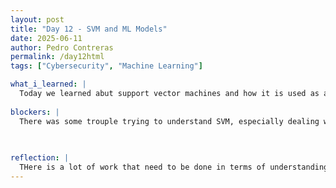 ```yaml
---
layout: post
title: "Day 12 - SVM and ML Models"
date: 2025-06-11
author: Pedro Contreras
permalink: /day12html
tags: ["Cybersecurity", "Machine Learning"]

what_i_learned: |
  Today we learned abut support vector machines and how it is used as a baseline to seperate data from each other. It involves some math behind it and some visualization of how it seperates the data in a sort of graph like manner, where finds an optimal hyperplane (line) to seperate the observations of the data. We then created 2 models for both Naive Bayes and SVM that used both of them to classify and predict data, one for detecing a type of species, ad the other for business salaries. Then, we began running some more test models for our actual research to try to see who can come up with the best model to reflect what is in the research paper. 
  
blockers: |
  There was some trouple trying to understand SVM, especially dealing with mathematical concepts, but I understand the main idea. 
  
  

reflection: |
  THere is a lot of work that need to be done in terms of understanding how these concepts we have been learning will apply to our reseaerch. I think that we are starting to get the hand of understanding the code we are generating and how to develop it to ge thte results we desire. Ultimately, it will take time, but we work well together in comparing our results. Overall, today we learned concepts and immediately applied them and I a excited to continue devloping models of what they have in the paper.  
---
```

